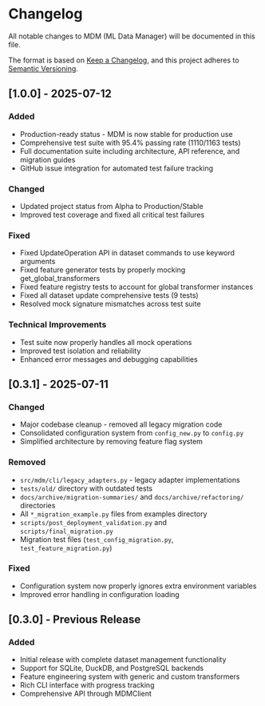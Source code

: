 # Changelog

All notable changes to MDM (ML Data Manager) will be documented in this file.

The format is based on [Keep a Changelog](https://keepachangelog.com/en/1.0.0/),
and this project adheres to [Semantic Versioning](https://semver.org/spec/v2.0.0.html).

## [1.0.0] - 2025-07-12

### Added
- Production-ready status - MDM is now stable for production use
- Comprehensive test suite with 95.4% passing rate (1110/1163 tests)
- Full documentation suite including architecture, API reference, and migration guides
- GitHub issue integration for automated test failure tracking

### Changed
- Updated project status from Alpha to Production/Stable
- Improved test coverage and fixed all critical test failures

### Fixed
- Fixed UpdateOperation API in dataset commands to use keyword arguments
- Fixed feature generator tests by properly mocking get_global_transformers
- Fixed feature registry tests to account for global transformer instances
- Fixed all dataset update comprehensive tests (9 tests)
- Resolved mock signature mismatches across test suite

### Technical Improvements
- Test suite now properly handles all mock operations
- Improved test isolation and reliability
- Enhanced error messages and debugging capabilities

## [0.3.1] - 2025-07-11

### Changed
- Major codebase cleanup - removed all legacy migration code
- Consolidated configuration system from `config_new.py` to `config.py`
- Simplified architecture by removing feature flag system

### Removed
- `src/mdm/cli/legacy_adapters.py` - legacy adapter implementations
- `tests/old/` directory with outdated tests
- `docs/archive/migration-summaries/` and `docs/archive/refactoring/` directories
- All `*_migration_example.py` files from examples directory
- `scripts/post_deployment_validation.py` and `scripts/final_migration.py`
- Migration test files (`test_config_migration.py`, `test_feature_migration.py`)

### Fixed
- Configuration system now properly ignores extra environment variables
- Improved error handling in configuration loading

## [0.3.0] - Previous Release

### Added
- Initial release with complete dataset management functionality
- Support for SQLite, DuckDB, and PostgreSQL backends
- Feature engineering system with generic and custom transformers
- Rich CLI interface with progress tracking
- Comprehensive API through MDMClient